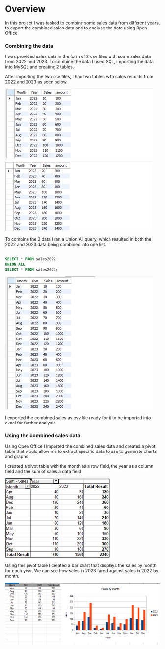 # Overview

In this project I was tasked to combine some sales data from different years, to export the combined sales data and to analyse the data using Open Office

### Combining the data

I was provided sales data in the form of 2 csv files with some sales data from 2022 and 2023. To combine the data I used SQL, importing the data into
MySQL and creating 2 tables.

After importing the two csv files, I had two tables with sales records from 2022 and 2023 as seen below.

![Image of 2022 sales](screenshots/sales2022.png)
![Image of 2023 sales](screenshots/sales2023.png)

To combine the 2 data I ran a Union All query, which resulted in both the 2022 and 2023 data being combined into one list.

```SQL

SELECT * FROM sales2022
UNION ALL
SELECT * FROM sales2023;

```
![Image of combined sales](screenshots/combinedsales.png)

I exported the combined sales as csv file ready for it to be imported into excel for further analysis

### Using the combined sales data

Using Open Office I imported the combined sales data and created a pivot table that would allow me to extract specific data to use to generate charts and graphs

I created a pivot table with the month as a row field, the year as a column field and the sum of sales a data field

![Image of Pivot table](screenshots/pivottable.png)

Using this pivot table I created a bar chart that displays the sales by month for each year. We can see how sales in 2023 fared against sales in 2022 by month.


![Image of bar chart](screenshots/barchart.png)







